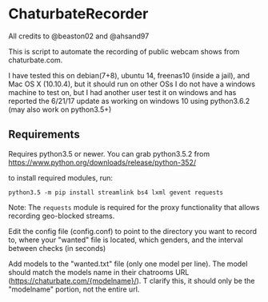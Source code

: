 # ChaturbateRecorder

All credits to @beaston02 and @ahsand97

This is script to automate the recording of public webcam shows from chaturbate.com. 


I have tested this on debian(7+8), ubuntu 14, freenas10 (inside a jail), and Mac OS X (10.10.4), but it should run on other OSs
I do not have a windows machine to test on, but I had another user test it on windows and has reported the 6/21/17 update as working on windows 10 using python3.6.2  (may also work on python3.5+)
## Requirements

Requires python3.5 or newer. You can grab python3.5.2 from https://www.python.org/downloads/release/python-352/

to install required modules, run:
```
python3.5 -m pip install streamlink bs4 lxml gevent requests
```

Note: The `requests` module is required for the proxy functionality that allows recording geo-blocked streams.


Edit the config file (config.conf) to point to the directory you want to record to, where your "wanted" file is located, which genders, and the interval between checks (in seconds)

Add models to the "wanted.txt" file (only one model per line). The model should match the models name in their chatrooms URL (https://chaturbate.com/{modelname}/). T clarify this, it should only be the "modelname" portion, not the entire url.
